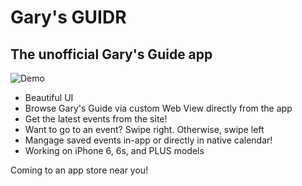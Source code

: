 # Gary's GUIDR 
## The unofficial Gary's Guide app 

![Demo](https://github.com/kizerxl/GGuidr/blob/master/Guidr/Extra%20Files/officialGaryDemo3.gif)

* Beautiful UI 
* Browse Gary's Guide via custom Web View directly from the app 
* Get the latest events from the site! 
* Want to go to an event? Swipe right. Otherwise, swipe left 
* Mangage saved events in-app or directly in native calendar! 
* Working on iPhone 6, 6s, and PLUS models 

Coming to an app store near you!
